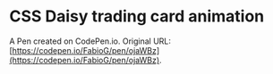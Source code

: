 # CSS Daisy trading card animation

A Pen created on CodePen.io. Original URL: [https://codepen.io/FabioG/pen/ojaWBz](https://codepen.io/FabioG/pen/ojaWBz).

